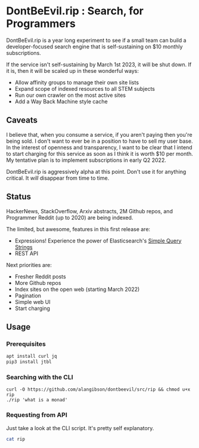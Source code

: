 # DontBeEvil.rip : Search, for Programmers

DontBeEvil.rip is a year long experiment to see if a small team can build a developer-focused search engine that is self-sustaining on $10 monthly subscriptions.

If the service isn't self-sustaining by March 1st 2023, it will be shut down. If it is, then it will be scaled up in these wonderful ways:

- Allow affinity groups to manage their own site lists
- Expand scope of indexed resources to all STEM subjects
- Run our own crawler on the most active sites
- Add a Way Back Machine style cache

## Caveats

I believe that, when you consume a service, if you aren't paying then you're being sold. I don't want to ever be in a position to have to sell my user base. In the interest of openness and transparency, I want to be clear that I intend to start charging for this service as soon as I think it is worth $10 per month. My tentative plan is to implement subscriptions in early Q2 2022.

DontBeEvil.rip is aggressively alpha at this point. Don't use it for anything critical. It _will_ disappear from time to time.

## Status

HackerNews, StackOverflow, Arxiv abstracts, 2M Github repos, and Programmer Reddit (up to 2020) are being indexed. 

The limited, but awesome, features in this first release are:

- Expressions! Experience the power of Elasticsearch's [Simple Query Strings](https://www.elastic.co/guide/en/elasticsearch/reference/current/query-dsl-simple-query-string-query.html)
- REST API

Next priorities are:

- Fresher Reddit posts
- More Github repos
- Index sites on the open web (starting March 2022)
- Pagination
- Simple web UI
- Start charging

## Usage

### Prerequisites

```bash
apt install curl jq
pip3 install jtbl
```

### Searching with the CLI

```
curl -O https://github.com/alangibson/dontbeevil/src/rip && chmod u+x rip
./rip 'what is a monad'
```

### Requesting from API

Just take a look at the CLI script. It's pretty self explanatory.

```bash
cat rip
```
